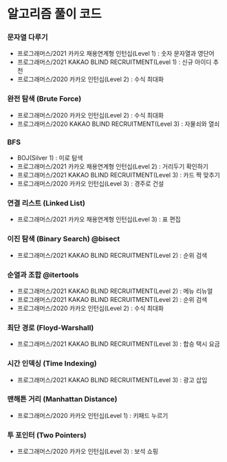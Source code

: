 # 알고리즘 풀이 코드

### 문자열 다루기
- 프로그래머스/2021 카카오 채용연계형 인턴십(Level 1) : 숫자 문자열과 영단어
- 프로그래머스/2021 KAKAO BLIND RECRUITMENT(Level 1) : 신규 아이디 추천
- 프로그래머스/2020 카카오 인턴십(Level 2) : 수식 최대화

### 완전 탐색 (Brute Force)
- 프로그래머스/2020 카카오 인턴십(Level 2) : 수식 최대화
- 프로그래머스/2020 KAKAO BLIND RECRUITMENT(Level 3) : 자물쇠와 열쇠

### BFS
- BOJ(Silver 1) : 미로 탐색
- 프로그래머스/2021 카카오 채용연계형 인턴십(Level 2) : 거리두기 확인하기
- 프로그래머스/2021 KAKAO BLIND RECRUITMENT(Level 3) : 카드 짝 맞추기
- 프로그래머스/2020 카카오 인턴십(Level 3) : 경주로 건설

### 연결 리스트 (Linked List)
- 프로그래머스/2021 카카오 채용연계형 인턴십(Level 3) : 표 편집

### 이진 탐색 (Binary Search) @bisect
- 프로그래머스/2021 KAKAO BLIND RECRUITMENT(Level 2) : 순위 검색

### 순열과 조합 @itertools
- 프로그래머스/2021 KAKAO BLIND RECRUITMENT(Level 2) : 메뉴 리뉴얼
- 프로그래머스/2021 KAKAO BLIND RECRUITMENT(Level 2) : 순위 검색
- 프로그래머스/2020 카카오 인턴십(Level 2) : 수식 최대화

### 최단 경로 (Floyd-Warshall)
- 프로그래머스/2021 KAKAO BLIND RECRUITMENT(Level 3) : 합승 택시 요금

### 시간 인덱싱 (Time Indexing)
- 프로그래머스/2021 KAKAO BLIND RECRUITMENT(Level 3) : 광고 삽입

### 맨해튼 거리 (Manhattan Distance)
- 프로그래머스/2020 카카오 인턴십(Level 1) : 키패드 누르기

### 투 포인터 (Two Pointers)
- 프로그래머스/2020 카카오 인턴십(Level 3) : 보석 쇼핑
